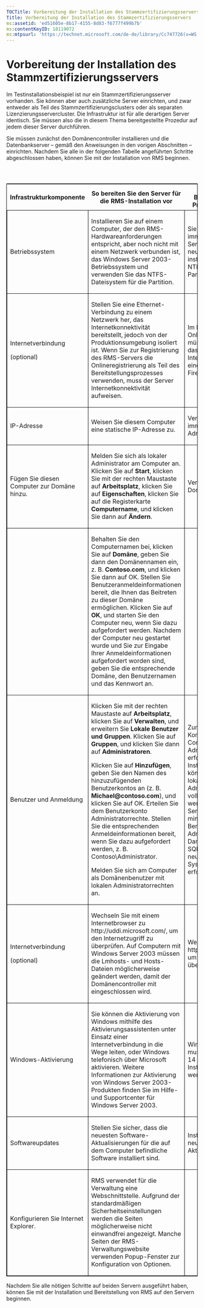 ```yaml
---
TOCTitle: Vorbereitung der Installation des Stammzertifizierungsservers
Title: Vorbereitung der Installation des Stammzertifizierungsservers
ms:assetid: 'ed51605e-8b17-4155-8d83-f6777f499b7b'
ms:contentKeyID: 18119072
ms:mtpsurl: 'https://technet.microsoft.com/de-de/library/Cc747726(v=WS.10)'
---
```


Vorbereitung der Installation des Stammzertifizierungsservers
=============================================================

Im Testinstallationsbeispiel ist nur ein Stammzertifizierungsserver vorhanden. Sie können aber auch zusätzliche Server einrichten, und zwar entweder als Teil des Stammzertifizierungsclusters oder als separaten Lizenzierungsservercluster. Die Infrastruktur ist für alle derartigen Server identisch. Sie müssen also die in diesem Thema bereitgestellte Prozedur auf jedem dieser Server durchführen.

Sie müssen zunächst den Domänencontroller installieren und die Datenbankserver – gemäß den Anweisungen in den vorigen Abschnitten – einrichten. Nachdem Sie alle in der folgenden Tabelle angeführten Schritte abgeschlossen haben, können Sie mit der Installation von RMS beginnen.

###  

<p> </p>
<table style="border:1px solid black;">
<colgroup>
<col width="33%" />
<col width="33%" />
<col width="33%" />
</colgroup>
<thead>
<tr class="header">
<th>Infrastrukturkomponente</th>
<th>So bereiten Sie den Server für die RMS-Installation vor</th>
<th>Hinweise für die Bereitstellung in einer Produktionsumgebung</th>
</tr>
</thead>
<tbody>
<tr class="odd">
<td style="border:1px solid black;"><p>Betriebssystem</p></td>
<td style="border:1px solid black;"><p>Installieren Sie auf einem Computer, der den RMS-Hardwareanforderungen entspricht, aber noch nicht mit einem Netzwerk verbunden ist, das Windows Server 2003-Betriebssystem und verwenden Sie das NTFS-Dateisystem für die Partition.</p></td>
<td style="border:1px solid black;"><p>Sie sollten unbedingt immer die neuesten Service Packs und die neuesten Patches installieren. Verwenden Sie NTFS-formatierte Partitionen.</p></td>
</tr>
<tr class="even">
<td style="border:1px solid black;"><p>Internetverbindung</p>
<p>(optional)</p></td>
<td style="border:1px solid black;"><p>Stellen Sie eine Ethernet-Verbindung zu einem Netzwerk her, das Internetkonnektivität bereitstellt, jedoch von der Produktionsumgebung isoliert ist. Wenn Sie zur Registrierung des RMS-Servers die Onlineregistrierung als Teil des Bereitstellungsprozesses verwenden, muss der Server Internetkonnektivität aufweisen.</p></td>
<td style="border:1px solid black;"><p>Im Falle einer Onlineregistrierung müssen Sie sicherstellen, dass die Internetverbindung über eine entsprechende Firewall verfügt.</p></td>
</tr>
<tr class="odd">
<td style="border:1px solid black;"><p>IP-Adresse</p></td>
<td style="border:1px solid black;"><p>Weisen Sie diesem Computer eine statische IP-Adresse zu.</p></td>
<td style="border:1px solid black;"><p>Verwenden Sie für Server immer statische IP-Adressen.</p></td>
</tr>
<tr class="even">
<td style="border:1px solid black;"><p>Fügen Sie diesen Computer zur Domäne hinzu.</p></td>
<td style="border:1px solid black;"><p>Melden Sie sich als lokaler Administrator am Computer an. Klicken Sie auf <strong>Start</strong>, klicken Sie mit der rechten Maustaste auf <strong>Arbeitsplatz</strong>, klicken Sie auf <strong>Eigenschaften</strong>, klicken Sie auf die Registerkarte <strong>Computername</strong>, und klicken Sie dann auf <strong>Ändern</strong>.</p></td>
<td style="border:1px solid black;"><p>Verwenden Sie dieselbe Domäne für alle Server.</p></td>
</tr>
<tr class="odd">
<td style="border:1px solid black;"><p> </p></td>
<td style="border:1px solid black;"><p>Behalten Sie den Computernamen bei, klicken Sie auf <strong>Domäne</strong>, geben Sie dann den Domänennamen ein, z. B. <strong>Contoso.com</strong>, und klicken Sie dann auf OK. Stellen Sie Benutzeranmeldeinformationen bereit, die Ihnen das Beitreten zu dieser Domäne ermöglichen. Klicken Sie auf <strong>OK</strong>, und starten Sie den Computer neu, wenn Sie dazu aufgefordert werden. Nachdem der Computer neu gestartet wurde und Sie zur Eingabe Ihrer Anmeldeinformationen aufgefordert worden sind, geben Sie die entsprechende Domäne, den Benutzernamen und das Kennwort an.</p></td>
<td style="border:1px solid black;"><p> </p></td>
</tr>
<tr class="even">
<td style="border:1px solid black;"><p>Benutzer und Anmeldung</p></td>
<td style="border:1px solid black;"><p>Klicken Sie mit der rechten Maustaste auf <strong>Arbeitsplatz</strong>, klicken Sie auf <strong>Verwalten</strong>, und erweitern Sie <strong>Lokale Benutzer und Gruppen</strong>. Klicken Sie auf <strong>Gruppen</strong>, und klicken Sie dann auf <strong>Administratoren</strong>.</p>
<p>Klicken Sie auf <strong>Hinzufügen</strong>, geben Sie den Namen des hinzuzufügenden Benutzerkontos an (z. B. <strong>Michael@contoso.com</strong>), und klicken Sie auf OK. Erteilen Sie dem Benutzerkonto Administratorrechte. Stellen Sie die entsprechenden Anmeldeinformationen bereit, wenn Sie dazu aufgefordert werden, z. B. Contoso\Administrator.</p>
<p>Melden Sie sich am Computer als Domänenbenutzer mit lokalen Administratorrechten an.</p></td>
<td style="border:1px solid black;"><p>Zum Hinzufügen von Komponenten zu diesem Computer sind Administratorrechte erforderlich. Einige Installationsschritte können mithilfe des lokalen Administratorkontos nicht vollständig ausgeführt werden. Auf diesem Server muss es mindestens einen Benutzer geben, der als Administrator fungiert. Darüber hinaus sind bei SQL Server zum Erstellen neuer Datenbanken Systemadministratorrechte erforderlich.</p></td>
</tr>
<tr class="odd">
<td style="border:1px solid black;"><p>Internetverbindung</p>
<p>(optional)</p></td>
<td style="border:1px solid black;"><p>Wechseln Sie mit einem Internetbrowser zu http://uddi.microsoft.com/, um den Internetzugriff zu überprüfen. Auf Computern mit Windows Server 2003 müssen die Lmhosts- und Hosts-Dateien möglicherweise geändert werden, damit der Domänencontroller mit eingeschlossen wird.</p></td>
<td style="border:1px solid black;"><p>Wechseln Sie zu http://uddi.microsoft.com, um den Internetzugriff zu überprüfen.</p></td>
</tr>
<tr class="even">
<td style="border:1px solid black;"><p>Windows-Aktivierung</p></td>
<td style="border:1px solid black;"><p>Sie können die Aktivierung von Windows mithilfe des Aktivierungsassistenten unter Einsatz einer Internetverbindung in die Wege leiten, oder Windows telefonisch über Microsoft aktivieren. Weitere Informationen zur Aktivierung von Windows Server 2003-Produkten finden Sie im Hilfe- und Supportcenter für Windows Server 2003.</p></td>
<td style="border:1px solid black;"><p>Windows Server 2003 muss innerhalb von 14 Tagen nach der Installation aktiviert werden.</p></td>
</tr>
<tr class="odd">
<td style="border:1px solid black;"><p>Softwareupdates</p></td>
<td style="border:1px solid black;"><p>Stellen Sie sicher, dass die neuesten Software-Aktualisierungen für die auf dem Computer befindliche Software installiert sind.</p></td>
<td style="border:1px solid black;"><p>Installieren Sie die neuesten Software-Aktualisierungen.</p></td>
</tr>
<tr class="even">
<td style="border:1px solid black;"><p>Konfigurieren Sie Internet Explorer.</p></td>
<td style="border:1px solid black;"><p>RMS verwendet für die Verwaltung eine Webschnittstelle. Aufgrund der standardmäßigen Sicherheitseinstellungen werden die Seiten möglicherweise nicht einwandfrei angezeigt. Manche Seiten der RMS-Verwaltungswebsite verwenden Popup-Fenster zur Konfiguration von Optionen.</p></td>
<td style="border:1px solid black;"><p> </p></td>
</tr>
</tbody>
</table>
  
Nachdem Sie alle nötigen Schritte auf beiden Servern ausgeführt haben, können Sie mit der Installation und Bereitstellung von RMS auf den Servern beginnen.
